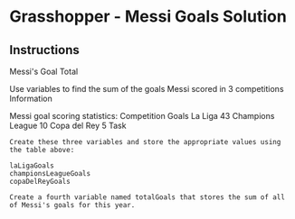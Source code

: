 # Grasshopper - Messi Goals Solution

## Instructions

Messi's Goal Total

Use variables to find the sum of the goals Messi scored in 3 competitions
Information

Messi goal scoring statistics:
Competition 	Goals
La Liga 	43
Champions League 	10
Copa del Rey 	5
Task

    Create these three variables and store the appropriate values using the table above:

    laLigaGoals
    championsLeagueGoals
    copaDelReyGoals

    Create a fourth variable named totalGoals that stores the sum of all of Messi's goals for this year.

